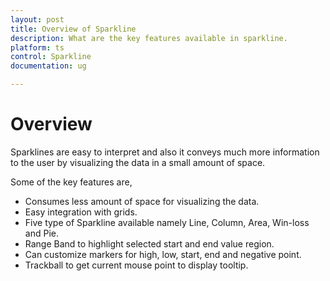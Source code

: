 ```yaml
---
layout: post
title: Overview of Sparkline
description: What are the key features available in sparkline.
platform: ts
control: Sparkline
documentation: ug

---
```

# Overview

Sparklines are easy to interpret and also it conveys much more information to the user by visualizing the data in a small amount of space.

Some of the key features are,

* Consumes less amount of space for visualizing the data.
* Easy integration with grids.
* Five type of Sparkline available namely Line, Column, Area, Win-loss and Pie.
* Range Band to highlight selected start and end value region.
* Can customize markers for high, low, start, end and negative point.
* Trackball to get current mouse point to display tooltip.
